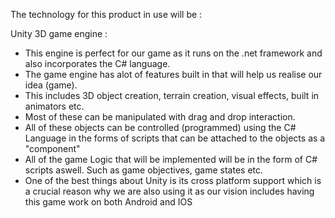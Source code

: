 The technology for this product in use will be :

Unity 3D game engine :
- This engine is perfect for our game as it runs on the .net framework and also incorporates the C# language.
- The game engine has alot of features built in that will help us realise our idea (game).
- This includes 3D object creation, terrain creation, visual effects, built  in animators etc.
- Most of these can be manipulated with drag and drop interaction.
- All of these objects can be controlled (programmed) using the C# Language in the forms of scripts that can be attached to the objects as a "component"
- All of the game Logic that will be implemented will be in the form of C# scripts aswell. Such as game objectives, game states etc.
- One of the best things about Unity is its cross platform support which is a crucial reason why we are also using it as our vision includes having this game work on both Android and IOS
